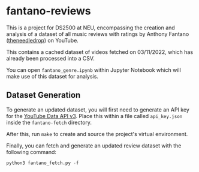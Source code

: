 # fantano-reviews

This is a project for DS2500 at NEU, encompassing the creation and analysis of a dataset of all
music reviews with ratings by Anthony Fantano
([theneedledrop](https://www.youtube.com/user/theneedledrop)) on YouTube.

This contains a cached dataset of videos fetched on 03/11/2022, which has already been processed
into a CSV.

You can open `fantano_genre.ipynb` within Jupyter Notebook which will make use of this dataset
for analysis.

## Dataset Generation

To generate an updated dataset, you will first need to generate an API key for the [YouTube Data
API v3](https://cloud.google.com/docs/authentication/api-keys?authuser=1). Place this within a file
called `api_key.json` inside the `fantano-fetch` directory.

After this, run `make` to create and source the project's virtual environment.

Finally, you can fetch and generate an updated review dataset with the following command:

```python
python3 fantano_fetch.py -f
```

